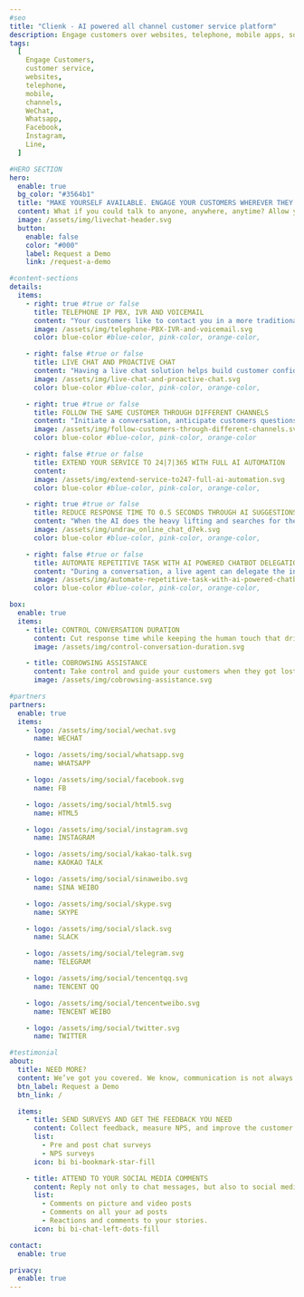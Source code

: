 ```yaml
---
#seo
title: "Clienk - AI powered all channel customer service platform"
description: Engage customers over websites, telephone, mobile apps, social media channels like WeChat, Whatsapp, Facebook, Instagram and many other popular messaging apps.
tags:
  [
    Engage Customers,
    customer service,
    websites,
    telephone,
    mobile,
    channels,
    WeChat,
    Whatsapp,
    Facebook,
    Instagram,
    Line,
  ]

#HERO SECTION
hero:
  enable: true
  bg_color: "#3564b1"
  title: "MAKE YOURSELF AVAILABLE. ENGAGE YOUR CUSTOMERS WHEREVER THEY ARE"
  content: What if you could talk to anyone, anywhere, anytime? Allow your agents to engage customers over telephone, websites, mobile apps, e-commerce platforms and popular messaging apps and tie all their interactions all together in one unified workspace for your support and sales teams with Clienk.
  image: /assets/img/livechat-header.svg
  button:
    enable: false
    color: "#000"
    label: Request a Demo
    link: /request-a-demo

#content-sections
details:
  items:
    - right: true #true or false
      title: TELEPHONE IP PBX, IVR AND VOICEMAIL
      content: "Your customers like to contact you in a more traditional way by using the telephone? Let them select the department by using the IVR in the language that they prefer and connect them to the most suitable available agent. <br><br> Want to run a blended channel call center? We got you covered; You can route livechat, e-mail, messaging and telephone calls all at the same time from a single queue perspective and you can prioritize any single session above others based on your preferences."
      image: /assets/img/telephone-PBX-IVR-and-voicemail.svg
      color: blue-color #blue-color, pink-color, orange-color,

    - right: false #true or false
      title: LIVE CHAT AND PROACTIVE CHAT
      content: "Having a live chat solution helps build customer confidence in your brand. <br><br> Follow your customer behaviour and start a chat when they are most ready to engage. Catch an error message while filling a web-form, ping your visitor when reading through the FAQ, etc. With intelligent business rules, notify your agents to initiate contact when your customers need them the most."
      image: /assets/img/live-chat-and-proactive-chat.svg
      color: blue-color #blue-color, pink-color, orange-color,

    - right: true #true or false
      title: FOLLOW THE SAME CUSTOMER THROUGH DIFFERENT CHANNELS
      content: "Initiate a conversation, anticipate customers questions and offer them the help they need, when and where they need it. Start a conversation on WeChat and continue the same conversation on Facebook! <br><br> Let your agents switch between serving chats, phone calls, emails, or social media messages."
      image: /assets/img/follow-customers-through-different-channels.svg
      color: blue-color #blue-color, pink-color, orange-color

    - right: false #true or false
      title: EXTEND YOUR SERVICE TO 24|7|365 WITH FULL AI AUTOMATION
      content:
      image: /assets/img/extend-service-to247-full-ai-automation.svg
      color: blue-color #blue-color, pink-color, orange-color,

    - right: true #true or false
      title: REDUCE RESPONSE TIME TO 0.5 SECONDS THROUGH AI SUGGESTIONS
      content: "When the AI does the heavy lifting and searches for the right answer, only 10ms have passed to find it. Unbeatable! Let your agents focus on the important questions."
      image: /assets/img/undraw_online_chat_d7ek.svg
      color: blue-color #blue-color, pink-color, orange-color,

    - right: false #true or false
      title: AUTOMATE REPETITIVE TASK WITH AI POWERED CHATBOT DELEGATION
      content: "During a conversation, a live agent can delegate the interaction to an AI Virtual Assistant to perform simple actions like data collection or basic transactions. And after that, claim the conversation back"
      image: /assets/img/automate-repetitive-task-with-ai-powered-chatbot-delegation.svg
      color: blue-color #blue-color, pink-color, orange-color,

box:
  enable: true
  items:
    - title: CONTROL CONVERSATION DURATION
      content: Cut response time while keeping the human touch that drives customer satisfaction.
      image: /assets/img/control-conversation-duration.svg

    - title: COBROWSING ASSISTANCE
      content: Take control and guide your customers when they got lost
      image: /assets/img/cobrowsing-assistance.svg

#partners
partners:
  enable: true
  items:
    - logo: /assets/img/social/wechat.svg
      name: WECHAT

    - logo: /assets/img/social/whatsapp.svg
      name: WHATSAPP

    - logo: /assets/img/social/facebook.svg
      name: FB

    - logo: /assets/img/social/html5.svg
      name: HTML5

    - logo: /assets/img/social/instagram.svg
      name: INSTAGRAM

    - logo: /assets/img/social/kakao-talk.svg
      name: KAOKAO TALK

    - logo: /assets/img/social/sinaweibo.svg
      name: SINA WEIBO

    - logo: /assets/img/social/skype.svg
      name: SKYPE

    - logo: /assets/img/social/slack.svg
      name: SLACK

    - logo: /assets/img/social/telegram.svg
      name: TELEGRAM

    - logo: /assets/img/social/tencentqq.svg
      name: TENCENT QQ

    - logo: /assets/img/social/tencentweibo.svg
      name: TENCENT WEIBO

    - logo: /assets/img/social/twitter.svg
      name: TWITTER

#testimonial
about:
  title: NEED MORE?
  content: We’ve got you covered. We know, communication is not always on live chat. Clienk also lets you attend to your social media comments and ask for some feedback to your customers without having to use any other tool
  btn_label: Request a Demo
  btn_link: /

  items:
    - title: SEND SURVEYS AND GET THE FEEDBACK YOU NEED
      content: Collect feedback, measure NPS, and improve the customer experience, no additional tool required
      list:
        - Pre and post chat surveys
        - NPS surveys
      icon: bi bi-bookmark-star-fill

    - title: ATTEND TO YOUR SOCIAL MEDIA COMMENTS
      content: Reply not only to chat messages, but also to social media interactions.
      list:
        - Comments on picture and video posts
        - Comments on all your ad posts
        - Reactions and comments to your stories.
      icon: bi bi-chat-left-dots-fill

contact:
  enable: true

privacy:
  enable: true
---
```

